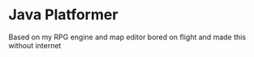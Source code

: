 # Java Platformer
Based on my RPG engine and map editor bored on flight and made this without internet
